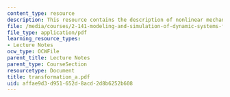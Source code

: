 ```yaml
---
content_type: resource
description: This resource contains the description of nonlinear mechanical systems.
file: /media/courses/2-141-modeling-and-simulation-of-dynamic-systems-fall-2006/affae9d3d951652d8acd2d8b6252b608_transformation_a.pdf
file_type: application/pdf
learning_resource_types:
- Lecture Notes
ocw_type: OCWFile
parent_title: Lecture Notes
parent_type: CourseSection
resourcetype: Document
title: transformation_a.pdf
uid: affae9d3-d951-652d-8acd-2d8b6252b608
---
```

